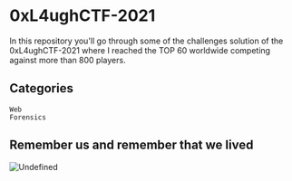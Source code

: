 # 0xL4ughCTF-2021
In this repository you'll go through some of the challenges solution of the 0xL4ughCTF-2021
where I reached the TOP 60 worldwide competing against more than 800 players.
## Categories

```
Web
Forensics
```
## Remember us and remember that we lived

![Undefined](https://i2.wp.com/metanorn.net/wp-content/uploads/2014/07/ZankyouNoTerror2-00077.jpg?resize=650%2C365)